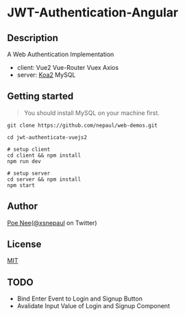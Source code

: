 # JWT-Authentication-Angular

## Description

A Web Authentication Implementation

* client: Vue2 Vue-Router Vuex Axios
* server: [Koa2](http://koajs.com/) MySQL

## Getting started
> You should install MySQL on your machine first.
```
git clone https://github.com/nepaul/web-demos.git

cd jwt-authenticate-vuejs2

# setup client
cd client && npm install
npm run dev

# setup server
cd server && npm install
npm start
```

## Author
[Poe Nee](http://nepaul.github.io/)([@xsnepaul](https://twitter.com/xsnepaul) on Twitter)

## License
[MIT](https://github.com/nepaul/web-demos/blob/master/LICENSE)

## TODO
- Bind Enter Event to Login and Signup Button
- Avalidate Input Value of Login and Signup Component

